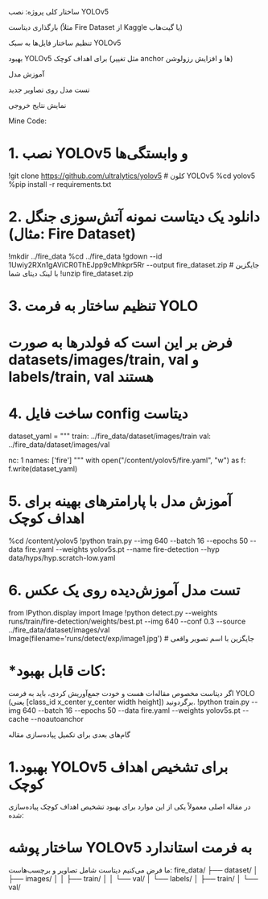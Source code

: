  ساختار کلی پروژه:
نصب YOLOv5

بارگذاری دیتاست (مثلاً Fire Dataset از Kaggle یا گیت‌هاب)

تنظیم ساختار فایل‌ها به سبک YOLOv5

بهبود YOLOv5 برای اهداف کوچک (مثل تغییر anchor ها و افزایش رزولوشن)

آموزش مدل

تست مدل روی تصاویر جدید

نمایش نتایج خروجی

Mine Code:
# 1. نصب YOLOv5 و وابستگی‌ها
!git clone https://github.com/ultralytics/yolov5  # کلون YOLOv5
%cd yolov5
%pip install -r requirements.txt

# 2. دانلود یک دیتاست نمونه آتش‌سوزی جنگل (مثال: Fire Dataset)
!mkdir ../fire_data
%cd ../fire_data
!gdown --id 1Uwiy2RXn1gAViCR0ThEJpp9cMhkpr5Rr --output fire_dataset.zip  # جایگزین با لینک دیتای شما
!unzip fire_dataset.zip

# 3. تنظیم ساختار به فرمت YOLO
# فرض بر این است که فولدرها به صورت datasets/images/train, val و labels/train, val هستند

# 4. ساخت فایل config دیتاست
dataset_yaml = """
train: ../fire_data/dataset/images/train
val: ../fire_data/dataset/images/val

nc: 1
names: ['fire']
"""
with open("/content/yolov5/fire.yaml", "w") as f:
    f.write(dataset_yaml)

# 5. آموزش مدل با پارامترهای بهینه برای اهداف کوچک
%cd /content/yolov5
!python train.py --img 640 --batch 16 --epochs 50 --data fire.yaml --weights yolov5s.pt --name fire-detection --hyp data/hyps/hyp.scratch-low.yaml

# 6. تست مدل آموزش‌دیده روی یک عکس
from IPython.display import Image
!python detect.py --weights runs/train/fire-detection/weights/best.pt --img 640 --conf 0.3 --source ../fire_data/dataset/images/val
Image(filename='runs/detect/exp/image1.jpg')  # جایگزین با اسم تصویر واقعی

# *کات قابل بهبود:
اگر دیتاست مخصوص مقاله‌ات هست و خودت جمع‌آوریش کردی، باید به فرمت YOLO (یعنی [class_id x_center y_center width height]) برگردونید.
!python train.py --img 640 --batch 16 --epochs 50 --data fire.yaml --weights yolov5s.pt --cache --noautoanchor

گام‌های بعدی برای تکمیل پیاده‌سازی مقاله
# 1.بهبود YOLOv5 برای تشخیص اهداف کوچک
در مقاله اصلی معمولاً یکی از این موارد برای بهبود تشخیص اهداف کوچک پیاده‌سازی شده:


# ساختار پوشه YOLOv5 به فرمت استاندارد
ما فرض می‌کنیم دیتاست شامل تصاویر و برچسب‌هاست:
 fire_data/
├── dataset/
│   ├── images/
│   │   ├── train/
│   │   └── val/
│   └── labels/
│       ├── train/
│       └── val/
